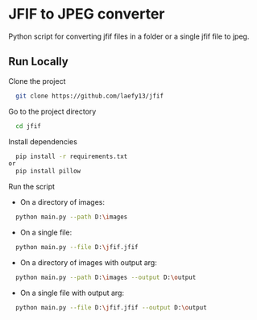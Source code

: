 
# JFIF to JPEG converter

Python script for converting jfif files in a folder or a single jfif file to jpeg. 


## Run Locally

Clone the project

```bash
  git clone https://github.com/laefy13/jfif
```

Go to the project directory

```bash
  cd jfif
```

Install dependencies

```bash
  pip install -r requirements.txt
or 
  pip install pillow
```

Run the script
* On a directory of images:
```bash
  python main.py --path D:\images 
```
* On a single file:
```bash
  python main.py --file D:\jfif.jfif
```
* On a directory of images with output arg:
```bash
  python main.py --path D:\images --output D:\output
```
* On a single file with output arg:
```bash
  python main.py --file D:\jfif.jfif --output D:\output
```



